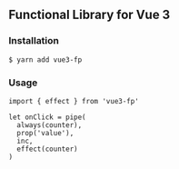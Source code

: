 ## Functional Library for Vue 3

### Installation 

```
$ yarn add vue3-fp
```

### Usage

```
import { effect } from 'vue3-fp'

let onClick = pipe(
  always(counter),
  prop('value'),
  inc,
  effect(counter)
)
```